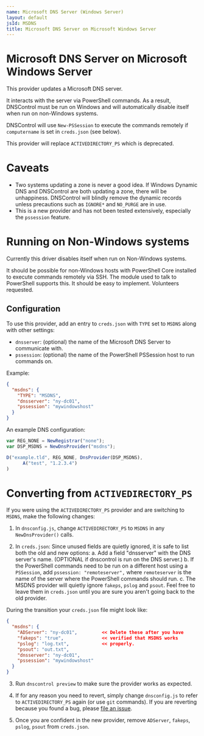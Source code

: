 ```yaml
---
name: Microsoft DNS Server (Windows Server)
layout: default
jsId: MSDNS
title: Microsoft DNS Server on Microsoft Windows Server
---
```


# Microsoft DNS Server on Microsoft Windows Server

This provider updates a Microsoft DNS server.

It interacts with the server via PowerShell commands. As a result, DNSControl
must be run on Windows and will automatically disable itself when run on
non-Windows systems.

DNSControl will use `New-PSSession` to execute the commands remotely if
`computername` is set in `creds.json` (see below).

This provider will replace `ACTIVEDIRECTORY_PS` which is deprecated.

# Caveats

* Two systems updating a zone is never a good idea. If Windows Dynamic
  DNS and DNSControl are both updating a zone, there will be
  unhappiness.  DNSControl will blindly remove the dynamic records
  unless precautions such as `IGNORE*` and `NO_PURGE` are in use.
* This is a new provider and has not been tested extensively,
  especially the `pssession` feature.

# Running on Non-Windows systems

Currently this driver disables itself when run on Non-Windows systems.

It should be possible for non-Windows hosts with PowerShell Core installed to
execute commands remotely via SSH. The module used to talk to PowerShell
supports this. It should be easy to implement. Volunteers requested.

## Configuration

To use this provider, add an entry to `creds.json` with `TYPE` set to `MSDNS`
along with other settings:

* `dnsserver`: (optional) the name of the Microsoft DNS Server to communicate with.
* `pssession`: (optional) the name of the PowerShell PSSession host to run commands on.

Example:

```json
{
  "msdns": {
    "TYPE": "MSDNS",
    "dnsserver": "ny-dc01",
    "pssession": "mywindowshost"
  }
}
```

An example DNS configuration:

```js
var REG_NONE = NewRegistrar("none");
var DSP_MSDNS = NewDnsProvider("msdns");

D("example.tld", REG_NONE, DnsProvider(DSP_MSDNS),
      A("test", "1.2.3.4")
)
```


# Converting from `ACTIVEDIRECTORY_PS`

If you were using the `ACTIVEDIRECTORY_PS` provider and are switching to `MSDNS`, make the following changes:

1. In `dnsconfig.js`, change `ACTIVEDIRECTORY_PS` to `MSDNS` in any `NewDnsProvider()` calls.

2. In `creds.json`: Since unused fields are quietly ignored, it is
   safe to list both the old and new options:
  a. Add a field "dnsserver" with the DNS server's name.  (OPTIONAL if dnscontrol is run on the DNS server.)
  b. If the PowerShell commands need to be run on a different host using a `PSSession`, add `pssession: "remoteserver",` where `remoteserver` is the name of the server where the PowerShell commands should run.
  c. The MSDNS provider will quietly ignore `fakeps`, `pslog` and `psout`. Feel free to leave them in `creds.json` until you are sure you aren't going back to the old provider.

During the transition your `creds.json` file might look like:

```json
{
  "msdns": {
    "ADServer": "ny-dc01",         << Delete these after you have
    "fakeps": "true",              << verified that MSDNS works
    "pslog": "log.txt",            << properly.
    "psout": "out.txt",
    "dnsserver": "ny-dc01",
    "pssession": "mywindowshost"
  }
}
```

3. Run `dnscontrol preview` to make sure the provider works as expected.

4. If for any reason you need to revert, simply change `dnsconfig.js` to refer to `ACTIVEDIRECTORY_PS` again (or use `git` commands).  If you are reverting because you found a bug, please [file an issue](https://github.com/StackExchange/dnscontrol/issues/new).

5. Once you are confident in the new provider, remove `ADServer`, `fakeps`, `pslog`, `psout` from `creds.json`.
